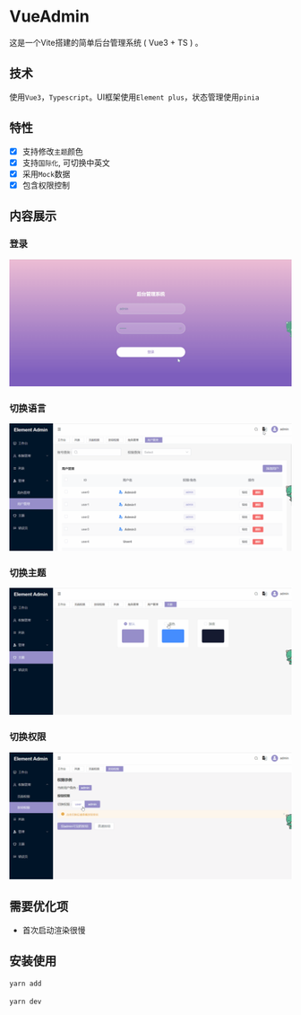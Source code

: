 # VueAdmin
这是一个Vite搭建的简单后台管理系统 ( Vue3 + TS ) 。

## 技术
使用`Vue3`，`Typescript`。UI框架使用`Element plus`，状态管理使用`pinia`

## 特性
- [x] 支持修改`主题`颜色
- [x] 支持`国际化`, 可切换中英文
- [x] 采用`Mock`数据
- [x] 包含权限控制

## 内容展示
### 登录
![login](./img/login.gif)

### 切换语言
![login](./img/language.gif)

### 切换主题
![login](./img/theme.gif)

### 切换权限
![login](./img/button.gif)

## 需要优化项
- 首次启动渲染很慢

## 安装使用
```
yarn add

yarn dev
```
